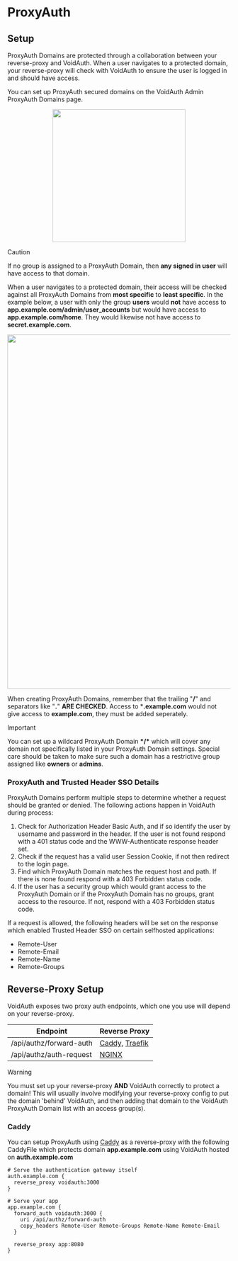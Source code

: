 # ProxyAuth

## Setup
ProxyAuth Domains are protected through a collaboration between your reverse-proxy and VoidAuth. When a user navigates to a protected domain, your reverse-proxy will check with VoidAuth to ensure the user is logged in and should have access. 

You can set up ProxyAuth secured domains on the VoidAuth Admin ProxyAuth Domains page.

<p align=center>
<img align=center src="/public/screenshots/b774693a-6ef2-4d15-b193-dbc1a8388f3a.png" width="300" />
</p>

> [!CAUTION]
> If no group is assigned to a ProxyAuth Domain, then **any signed in user** will have access to that domain.

When a user navigates to a protected domain, their access will be checked against all ProxyAuth Domains from **most specific** to **least specific**. In the example below, a user with only the group **users** would **not** have access to **app.example.com/admin/user_accounts** but would have access to **app.example.com/home**. They would likewise not have access to **secret.example.com**.

<p align=center>
<img align=center src="/public/screenshots/3f0b0afc-5bcf-436c-8def-f45e68adb019.png" width="800" />
</p>

When creating ProxyAuth Domains, remember that the trailing "**/**" and separators like "**.**" **ARE CHECKED**. Access to ***.example.com** would not give access to **example.com**, they must be added seperately.

> [!IMPORTANT]
> You can set up a wildcard ProxyAuth Domain **\*/\*** which will cover any domain not specifically listed in your ProxyAuth Domain settings. Special care should be taken to make sure such a domain has a restrictive group assigned like **owners** or **admins**.

### ProxyAuth and Trusted Header SSO Details

ProxyAuth Domains perform multiple steps to determine whether a request should be granted or denied. The following actions happen in VoidAuth during process:

1. Check for Authorization Header Basic Auth, and if so identify the user by username and password in the header. If the user is not found respond with a 401 status code and the WWW-Authenticate response header set.
2. Check if the request has a valid user Session Cookie, if not then redirect to the login page.
3. Find which ProxyAuth Domain matches the request host and path. If there is none found respond with a 403 Forbidden status code.
3. If the user has a security group which would grant access to the ProxyAuth Domain or if the ProxyAuth Domain has no groups, grant access to the resource. If not, respond with a 403 Forbidden status code.

If a request is allowed, the following headers will be set on the response which enabled Trusted Header SSO on certain selfhosted applications:
* Remote-User
* Remote-Email
* Remote-Name
* Remote-Groups

## Reverse-Proxy Setup

VoidAuth exposes two proxy auth endpoints, which one you use will depend on your reverse-proxy.

| Endpoint                | Reverse Proxy |
| ------------------------| ------------- |
| /api/authz/forward-auth | [Caddy](https://caddyserver.com/docs/caddyfile/directives/forward_auth), [Traefik](https://doc.traefik.io/traefik/middlewares/http/forwardauth/)  |
| /api/authz/auth-request | [NGINX](https://nginx.org/en/docs/http/ngx_http_auth_request_module.html) |

> [!WARNING]
> You must set up your reverse-proxy **AND** VoidAuth correctly to protect a domain! This will usually involve modifying your reverse-proxy config to put the domain 'behind' VoidAuth, and then adding that domain to the VoidAuth ProxyAuth Domain list with an access group(s).

### Caddy
You can setup ProxyAuth using [Caddy](https://caddyserver.com) as a reverse-proxy with the following CaddyFile which protects domain **app.example.com** using VoidAuth hosted on **auth.example.com**
``` Caddyfile
# Serve the authentication gateway itself
auth.example.com {
  reverse_proxy voidauth:3000
}

# Serve your app
app.example.com {
  forward_auth voidauth:3000 {
    uri /api/authz/forward-auth
    copy_headers Remote-User Remote-Groups Remote-Name Remote-Email
  }

  reverse_proxy app:8080
}
```